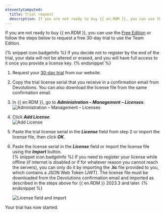 ```yaml
---
eleventyComputed:
  title: Trial request
  description: If you are not ready to buy {{ en.RDM }}, you can use the Free Edition or follow the steps below to request a free 30-day trial to use the Team Edition.
---
```

If you are not ready to buy {{ en.RDM }}, you can use the [Free Edition](/rdm/windows/installation/client/registration/free-edition/) or follow the steps below to request a free 30-day trial to use the Team Edition.

{% snippet icon.badgeInfo %} 
If you decide not to register by the end of the trial, your data will not be altered or erased, and you will have full access to it once you provide a license key.
{% endsnippet %}

1. Request your [30-day trial](https://devolutions.net/remote-desktop-manager/trial) from our website. 
1. Copy the trial license serial that you receive in a confirmation email from Devolutions. You can also download the license file from the same confirmation email.
1. In {{ en.RDM }}, go to ***Administration – Management – Licenses***.  
![Administration – Management – Licenses](https://webdevolutions.azureedge.net/docs/en/rdm/windows/clip3417.png) 
1. Click ***Add License***.  
![Add License](https://webdevolutions.azureedge.net/docs/en/rdm/windows/RDMWin2236.png) 
1. Paste the trial license serial in the ***License*** field from step 2 or import the license file, then click ***OK***.
1. Paste the license serial in the ***License*** field or import the license file using the ***Import*** button.  
   {% snippet icon.badgeInfo %}
   If you need to register your license while offline (if internet is disabled or if for whatever reason you cannot reach the servers), you can only do it by importing the **.lic** file provided to you, which contains a JSON Web Token (JWT). The license file must be downloaded from the Devolutions confirmation email and imported as described in the steps above for {{ en.RDM }} 2023.3 and later.
   {% endsnippet %}
   
   ![License field and import](https://webdevolutions.blob.core.windows.net/docs/en/rdm/windows/RDMWin2238.png) 

Your trial has now started. 

